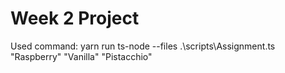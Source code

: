 # Week 2 Project

Used command:
yarn run ts-node --files .\scripts\Assignment.ts "Raspberry" "Vanilla" "Pistacchio"
